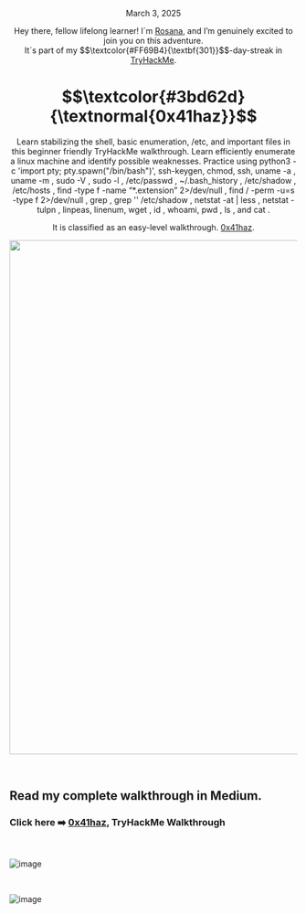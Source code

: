 <p align="center">March 3, 2025</p>
<p align="center">Hey there, fellow lifelong learner! I´m <a href="https://www.linkedin.com/in/rosanafssantos/">Rosana</a>, and I’m genuinely excited to join you on this adventure.<br>
It´s part of my $$\textcolor{#FF69B4}{\textbf{301}}$$-day-streak in  <a href="https://tryhackme.com">TryHackMe</a>.</p>

<h1 align="center">
  $$\textcolor{#3bd62d}{\textnormal{0x41haz}}$$
</h1>
<p align="center">Learn stabilizing the shell, basic enumeration, /etc, and important files in this beginner friendly TryHackMe walkthrough. Learn efficiently enumerate a linux machine and identify possible weaknesses. Practice using python3 -c 'import pty; pty.spawn("/bin/bash")', ssh-keygen, chmod, ssh, uname -a , uname -m , sudo -V , sudo -l , /etc/passwd , ~/.bash_history , /etc/shadow , /etc/hosts , find -type f -name “*.extension” 2>/dev/null , find / -perm -u=s -type f 2>/dev/null , grep , grep '' /etc/shadow , netstat -at | less , netstat -tulpn , linpeas, linenum, wget , id , whoami, pwd , ls , and cat .</p>
<p align="center">It is classified as an easy-level walkthrough. <a href="">0x41haz</a>.</p>
                                                              
<p align="center">
  <img width="900px" src="https://github.com/user-attachments/assets/18d59cd3-8e64-4c1c-9481-31b4d81c4ace">
</p>

<br>

<h2>Read my complete walkthrough in Medium.</h2>

<h3 align="left"> Click here ➡️  <a href="https://medium.com/@RosanaFS/binary-reverse-engineering-0x41haz-tryhackme-walkthrough-30-points-11c4dbcf61cb">0x41haz</a>, TryHackMe Walkthrough</h3>

<br>

![image](https://github.com/user-attachments/assets/d6d30b8c-2a94-4f5b-ae52-de61cf104aa1)

<br>


![image](https://github.com/user-attachments/assets/d4bb7079-2e67-42c9-ab57-61e41c81fe78)
